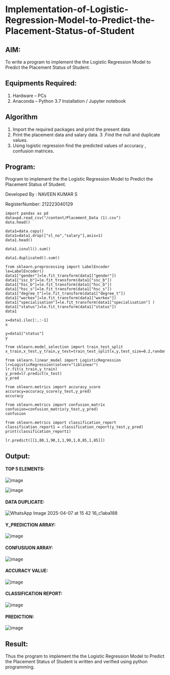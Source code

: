 # Implementation-of-Logistic-Regression-Model-to-Predict-the-Placement-Status-of-Student

## AIM:
To write a program to implement the the Logistic Regression Model to Predict the Placement Status of Student.

## Equipments Required:
1. Hardware – PCs
2. Anaconda – Python 3.7 Installation / Jupyter notebook

## Algorithm
1. Import the required packages and print the present data 
2. Print the placement data and salary data. 
3 .Find the null and duplicate values. 
4. Using logistic regression find the predicted values of accuracy , confusion matrices.

## Program:

Program to implement the the Logistic Regression Model to Predict the Placement Status of Student.


Developed By  : NAVEEN KUMAR S


RegisterNumber: 212223040129

```
import pandas as pd
data=pd.read_csv("/content/Placement_Data (1).csv")
data.head()

data1=data.copy()
data1=data1.drop(["sl_no","salary"],axis=1)
data1.head()

data1.isnull().sum()

data1.duplicated().sum()

from sklearn.preprocessing import LabelEncoder
le=LabelEncoder()
data1["gender"]=le.fit_transform(data1["gender"])
data1["ssc_b"]=le.fit_transform(data1["ssc_b"])
data1["hsc_b"]=le.fit_transform(data1["hsc_b"])
data1["hsc_s"]=le.fit_transform(data1["hsc_s"])
data1["degree_t"]=le.fit_transform(data1["degree_t"])
data1["workex"]=le.fit_transform(data1["workex"])
data1["specialisation"]=le.fit_transform(data1["specialisation"] )     
data1["status"]=le.fit_transform(data1["status"])
data1 

x=data1.iloc[:,:-1]
x

y=data1["status"]
y

from sklearn.model_selection import train_test_split
x_train,x_test,y_train,y_test=train_test_split(x,y,test_size=0.2,random_state=0)

from sklearn.linear_model import LogisticRegression
lr=LogisticRegression(solver="liblinear")
lr.fit(x_train,y_train)
y_pred=lr.predict(x_test)
y_pred

from sklearn.metrics import accuracy_score
accuracy=accuracy_score(y_test,y_pred)
accuracy

from sklearn.metrics import confusion_matrix
confusion=confusion_matrix(y_test,y_pred)
confusion

from sklearn.metrics import classification_report
classification_report1 = classification_report(y_test,y_pred)
print(classification_report1)

lr.predict([[1,80,1,90,1,1,90,1,0,85,1,85]])
```

## Output:
#### TOP 5 ELEMENTS:
![image](https://github.com/user-attachments/assets/c51f6094-6914-4f50-81ec-01143a05243d)

![image](https://github.com/user-attachments/assets/08760214-4436-44ce-a084-b741198da937)

#### DATA DUPLICATE:
![WhatsApp Image 2025-04-07 at 15 42 16_c1aba188](https://github.com/user-attachments/assets/5cba6d4a-086e-43a9-b8de-5f00acd6480c)

#### Y_PREDICTION ARRAY:
![image](https://github.com/user-attachments/assets/39f5e632-208f-4726-a6ef-17085cbf2dad)


#### CONFUSIUON ARRAY:
![image](https://github.com/user-attachments/assets/f02bb96c-a0c0-41c1-8c87-2e9cbc95e6f4)


#### ACCURACY VALUE:
![image](https://github.com/user-attachments/assets/f1bbf528-f270-4971-a293-e7c9a40d604d)


#### CLASSIFICATION REPORT:
![image](https://github.com/user-attachments/assets/5fd9ff56-9d6c-47c7-9003-a8747c81f734)


#### PREDICTION:
![image](https://github.com/user-attachments/assets/e8650d24-04e0-4d3d-9bae-2090b79192cb)




## Result:
Thus the program to implement the the Logistic Regression Model to Predict the Placement Status of Student is written and verified using python programming.
